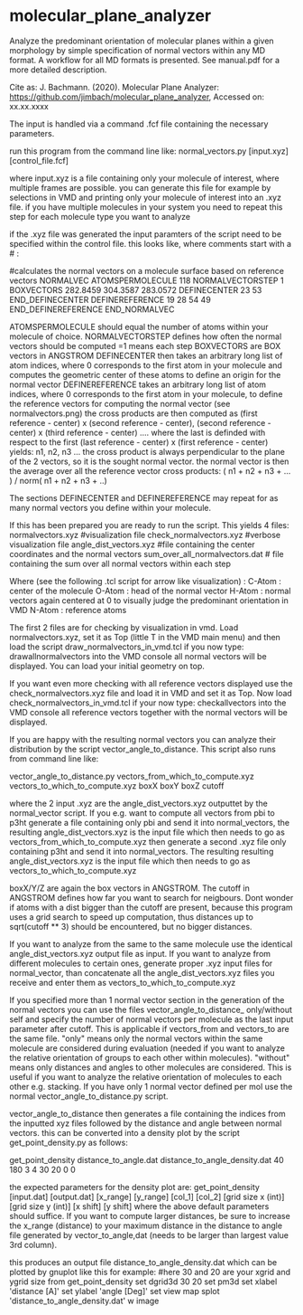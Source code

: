# molecular_plane_analyzer
Analyze the predominant orientation of molecular planes within a given morphology by simple specification of normal vectors within any MD format. 
A workflow for all MD formats is presented. See manual.pdf for a more detailed description.

Cite as:
J. Bachmann. (2020). Molecular Plane Analyzer:  https://github.com/jimbach/molecular_plane_analyzer, Accessed on: xx.xx.xxxx

The input is handled via a command .fcf file containing the necessary parameters.

run this program from the command line like:
normal_vectors.py [input.xyz] [control_file.fcf]

where input.xyz is a file containing only your molecule of interest, where multiple frames are possible. you can generate this file for example by selections in VMD and printing only your molecule of interest into an .xyz file.
if you have multiple molecules in your system you need to repeat this step for each molecule type you want to analyze

if the .xyz file was generated the input paramters of the script need to be specified within the control file. this looks like, where comments start with a # :

#calculates the normal vectors on a molecule surface based on reference vectors
NORMALVEC
ATOMSPERMOLECULE 118
NORMALVECTORSTEP 1
BOXVECTORS 282.8459  304.3587  283.0572
DEFINECENTER
23 53
END_DEFINECENTER
DEFINEREFERENCE
19 28 54 49
END_DEFINEREFERENCE
END_NORMALVEC

ATOMSPERMOLECULE should equal the number of atoms within your molecule of choice.
NORMALVECTORSTEP defines how often the normal vectors should be computed =1 means each step
BOXVECTORS are BOX vectors in ANGSTROM
DEFINECENTER then takes an arbitrary long list of atom indices, where 0 corresponds to the first atom in your molecule and computes the geometric center of these atoms to define an origin for the normal vector
DEFINEREFERENCE takes an arbitrary long list of atom indices, where 0 corresponds to the first atom in your molecule, to define the reference vectors for computing the normal vector (see normalvectors.png)
the cross products are then computed as (first reference - center) x (second reference - center),  (second reference - center) x (third reference - center) .... where the last is definded with respect to the first (last reference - center) x (first reference - center)
yields: n1, n2, n3 ...
the cross product is always perpendicular to the plane of the 2 vectors, so it is the sought normal vector. the normal vector is then the average over all the reference vector cross products: ( n1 + n2 + n3 + ... ) / norm( n1 + n2 + n3 + ..)

The sections DEFINECENTER and DEFINEREFERENCE may repeat for as many normal vectors you define within your molecule.

If this has been prepared you are ready to run the script. This yields 4 files:
normalvectors.xyz			#visualization file
check_normalvectors.xyz		#verbose visualization file
angle_dist_vectors.xyz		#file containing the center coordinates and the normal vectors
sum_over_all_normalvectors.dat # file containing the sum over all normal vectors within each step

Where (see the following .tcl script for arrow like visualization) :
C-Atom : center of the molecule
O-Atom : head of the normal vector
H-Atom : normal vectors again centered at 0 to visually judge the predominant orientation in VMD
N-Atom : reference atoms

The first 2 files are for checking by visualization in vmd. Load normalvectors.xyz, set it as Top (little T in the VMD main menu) and then load the script draw_normalvectors_in_vmd.tcl
if you now type: drawallnormalvectors into the VMD console all normal vectors will be displayed. You can load your initial geometry on top.

If you want even more checking with all reference vectors displayed use the check_normalvectors.xyz file and load it in VMD and set it as Top. Now load check_normalvectors_in_vmd.tcl
if your now type: checkallvectors into the VMD console all reference vectors together with the normal vectors will be displayed.

If you are happy with the resulting normal vectors you can analyze their distribution by the script vector_angle_to_distance. This script also runs from command line like:

vector_angle_to_distance.py vectors_from_which_to_compute.xyz vectors_to_which_to_compute.xyz boxX boxY boxZ cutoff

where the 2 input .xyz are the angle_dist_vectors.xyz outputtet by the normal_vector script. If you e.g. want to compute all vectors from pbi to p3ht generate a file containing only pbi and send it into normal_vectors, the resulting angle_dist_vectors.xyz is the input file which then needs to go as vectors_from_which_to_compute.xyz
then generate a second .xyz file only containing p3ht and send it into normal_vectors. The resulting resulting angle_dist_vectors.xyz is the input file which then needs to go as vectors_to_which_to_compute.xyz

boxX/Y/Z are again the box vectors in ANGSTROM. The cutoff in ANGSTROM defines how far you want to search for neigbours. Dont wonder if atoms with a dist bigger than the cutoff are present, because this program uses a grid search to speed up computation, thus distances up to sqrt(cutoff ** 3) should be encountered, but no bigger distances.

If you want to analyze from the same to the same molecule use the identical angle_dist_vectors.xyz output file as input.
If you want to analyze from different molecules to certain ones, generate proper .xyz input files for normal_vector, than concatenate all the angle_dist_vectors.xyz files you receive and enter them as vectors_to_which_to_compute.xyz

If you specified more than 1 normal vector section in the generation of the normal vectors you can use the files vector_angle_to_distance_ only/without self and specify the number of normal vectors per molecule as the last input parameter after cutoff. This is applicable if vectors_from and vectors_to are the same file. "only" means only the normal vectors within the same molecule are considered during evaluation (needed if you want to analyze the relative orientation of groups to each other within molecules). "without" means only distances and angles to other molecules are considered. This is useful if you want to analyze the relative orientation of molecules to each other e.g. stacking. If you have only 1 normal vector defined per mol use the normal vector_angle_to_distance.py script.

vector_angle_to_distance then generates a file containing the indices from the inputted xyz files followed by the distance and angle between normal vectors. this can be converted into a density plot by the script get_point_density.py as follows:

get_point_density distance_to_angle.dat distance_to_angle_density.dat 40 180 3 4 30 20 0 0

the expected parameters for the density plot are:
get_point_density [input.dat] [output.dat] [x_range] [y_range] [col_1] [col_2] [grid size x (int)] [grid size y (int)] [x shift] [y shift]
where the above default parameters should suffice. If you want to compute larger distances, be sure to increase the x_range (distance) to your maximum distance in the distance to angle file generated by vector_to_angle,dat (needs to be larger than largest value 3rd column).

this produces an output file distance_to_angle_density.dat which can be plotted by gnuplot like this for example:
#here 30 and 20 are your xgrid and ygrid size from get_point_density
set dgrid3d 30 20
set pm3d
set xlabel 'distance [A]'
set ylabel 'angle [Deg]'
set view map
splot 'distance_to_angle_density.dat' w image
